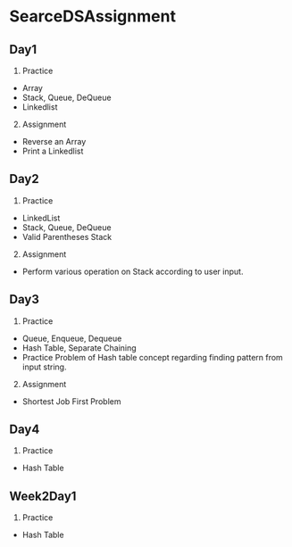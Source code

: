 # SearceDSAssignment
## Day1
1. Practice
- Array
- Stack, Queue, DeQueue
- Linkedlist
2. Assignment
- Reverse an Array
- Print a Linkedlist
## Day2
1. Practice
- LinkedList
- Stack, Queue, DeQueue
- Valid Parentheses Stack
2. Assignment
- Perform various operation on Stack according to user input.
## Day3
1. Practice
- Queue, Enqueue, Dequeue
- Hash Table, Separate Chaining
- Practice Problem of Hash table concept regarding finding pattern from input string.
2. Assignment
- Shortest Job First Problem
## Day4
1. Practice
- Hash Table
## Week2Day1
1. Practice
- Hash Table